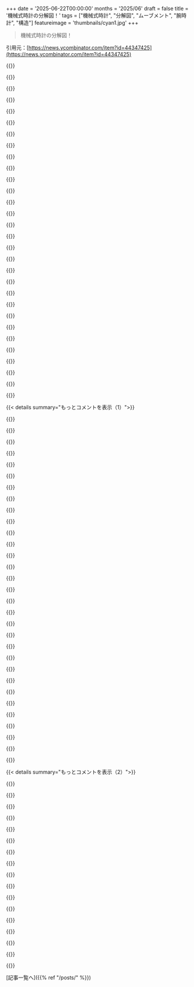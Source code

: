 +++
date = '2025-06-22T00:00:00'
months = '2025/06'
draft = false
title = '機械式時計の分解図！'
tags = ["機械式時計", "分解図", "ムーブメント", "腕時計", "構造"]
featureimage = 'thumbnails/cyan1.jpg'
+++

> 機械式時計の分解図！

引用元：[https://news.ycombinator.com/item?id=44347425](https://news.ycombinator.com/item?id=44347425)




{{<matomeQuote body="筆者が僕も好きなPT5000っていうムーブメントを使ったのを見て嬉しかったな。記事にもあった通り、すごく普及してるETA 2824-2の中国版クローンで、AliExpressで売ってるコスパの良い時計によく使われてるんだ。このムーブメントが入ったSubmariner homageなら、Sapphire crystal、Ceramic bezel、Lume、Full water resistanceがついて100ドルで買えるのに、Swiss watchと同じくらい正確（COSC standards内）だよ。僕が売る前のは+5spdで動いてたし… Chinese watchmaking industry、マジですごいと思うよ。" userName="alexjplant" createdAt="2025/06/22 18:47:55" color="#ff33a1">}}




{{<matomeQuote body="本当に remarkable だね！ Resinで時計をダメにする以外に、修理も楽しんでるんだ。次はchronographの仕組みを勉強しようと思ってて、ST19 movementがもうすぐ届く予定。これもすごくリーズナブルで信頼できる、column wheel式の完全mechanical chronographだよ。Chinese watchmaking industryにhats offだね。" userName="fellerts" createdAt="2025/06/22 19:02:54" color="">}}




{{<matomeQuote body="AliExpressでmechanical watchのcloneを買うのにおすすめのリソースある？何か手に入れたいんだけど、triggerを引く前にどこで一番valueを見つけられるか知りたいんだ。" userName="perdomon" createdAt="2025/06/22 23:35:00" color="">}}




{{<matomeQuote body="WatchUSeekに“Best of Ali-Xpress”っていう長～いthreadがあるよ。そこにアイデアがいっぱい載ってる。それ以外なら、movementの名前（“NH35”、“PT5000”）とか、人気のwatch modelのdiameter（Submarinerなら“40mm”、SMPなら“41mm”）で検索して、best sellingで並べ替えるのがおすすめかな。そこからstoreに行って、他のmodelを見ることもできるし。" userName="alexjplant" createdAt="2025/06/23 00:01:35" color="#ff33a1">}}




{{<matomeQuote body="Chinese watchesについては、Redditにhugeなcommunityがあるよ https://www.reddit.com/r/ChineseWatches/<br>僕はSeesternっていうbrandのBauhaus style watchを65ドルで買ったんだけど、これがすごく良かったんだ https://www.reddit.com/r/ChineseWatches/comments/1jjkf52/see..." userName="perryh2" createdAt="2025/06/23 07:15:55" color="#38d3d3">}}




{{<matomeQuote body="そのwatch、すごくniceだね。70ドル以下でgetできたなんてCan’t believeだよ。automatic watchってもっとずっとexpensiveだと思ってた。" userName="perdomon" createdAt="2025/06/23 18:13:18" color="">}}




{{<matomeQuote body="1日数秒遅れるって見てびっくりしたんだけど、monthlyでtime resetしなきゃいけないの？" userName="metadat" createdAt="2025/06/23 18:18:32" color="">}}




{{<matomeQuote body="いくつかprice pointsを超えてpunchingしてるbrandがあるよ。Rolex Submariner homageなら、Sugessはマジでbeatできないね。他におすすめのChinese brandsはSan Martin、Cronos、WM、Seagullかな。Upcomingなbrandだと、WatchdivesとTactical Frogもかなりwellやってるよ。Pagani Designはcheaperだけど、他のよりstep below。Badじゃないけど、watchesは上で挙げたbrandほどpolishedじゃないね。Movementsに関しては、NH35, NH34, PT5000, SW200, Miyota 90S5なんかにstickしておけばOK。AliExpressのofficial storesからbuyするのがおすすめ。あと、watchesをcartに入れた後でprivate messagesをcheckしてみて。よくcoupon codesを発行してくれるから。" userName="acangiano" createdAt="2025/06/23 03:30:46" color="#ff5c5c">}}




{{<matomeQuote body="Speedmaster homageで何かgoodなrecommendationsある？" userName="rtkwe" createdAt="2025/06/23 14:59:55" color="">}}




{{<matomeQuote body="もし予算があるなら、Bulova Lunar PilotかSeiko Prospex Chronograph SSC819がいいと思うよ。安い中国製を探してるなら、Phylidaも評判いいみたい。" userName="acangiano" createdAt="2025/06/25 03:16:11" color="#45d325">}}




{{<matomeQuote body="Seiko SSC819は、Speedmasterのいいオマージュだね。ソーラーだから、ケースを開ける必要がないのが楽だね。" userName="chrismaeda" createdAt="2025/06/24 11:30:44" color="#38d3d3">}}




{{<matomeQuote body="もう少し高いのだとNTHとかSqualeもチェックしてみて。ヴィンテージなら、Enicar, Eterna, Roamer, Rodania, Cortebert, Wakmann, Mido, Certina, early Girard Perregauxとかが安く手に入るよ。クォーツショックで無くなったいいブランド、結構あるんだよね。" userName="pea" createdAt="2025/06/23 03:45:19" color="#785bff">}}




{{<matomeQuote body="製造中止になったメーカーの時計って、修理できるの？<br>一般的な機械式時計って、5年おきくらいに部品交換とかのサービスが必要だって聞いたんだけど。" userName="metadat" createdAt="2025/06/23 18:21:21" color="">}}




{{<matomeQuote body="ほとんどのメンテは、掃除と油を差し直すだけだよ。部品はそんなに早くダメにならない。<br>クォーツショック前の時計は、既製スイスムーブメントだから、交換部品はまだ手に入りやすいんだ。でも、OmegaやRolexみたいな高級なインハウスだと、ちょっと大変かもね。" userName="fellerts" createdAt="2025/06/24 15:56:10" color="#45d325">}}




{{<matomeQuote body="家電の機械加工とか組み立てのプロセスに慣れてるなら、時計にもすごく役立つと思うな。" userName="userbinator" createdAt="2025/06/22 23:01:24" color="">}}




{{<matomeQuote body="もう考えたかもしれないけど、もしレジンの屈折率を変えられたら、釣り糸が完全に見えなくなるんじゃないかな？" userName="ziofill" createdAt="2025/06/22 18:15:28" color="#785bff">}}




{{<matomeQuote body="そんなこと、あんまり真剣に考えたことなかったよ。どんな添加物で、それができると思う？<br>追記：ちょっと調べたら、光学の分野で、かなり先行研究があるって分かったよ。うーん、まだこれ終わらないかもな。" userName="fellerts" createdAt="2025/06/22 18:33:55" color="#ff5733">}}




{{<matomeQuote body="Index matching fluidを使って、ナイロンラインが今どうなってるか測って、そのFluidで、MgF2 nanoparticlesみたいな低屈折率の添加物を混ぜたエポキシを試せるよ。" userName="mensetmanusman" createdAt="2025/06/23 00:48:22" color="#38d3d3">}}




{{<matomeQuote body="引き出しは、もうラジウムダイヤルでいっぱいなんだ（冗談かな？危ないかも…）。ナノ粒子を加えるのは、あんまりいいアイデアとは思えないな。<br>Index matching fluidsなんて初めて聞いたよ！これ、読まなきゃ。" userName="fellerts" createdAt="2025/06/23 11:26:29" color="#ff5c5c">}}




{{<matomeQuote body="エポキシに偏光フィルター塗布はどう？<br>透明プラスチックに封入して、動く分解モデルをレジン内に作るとか！<br>https://en.wikipedia.org/wiki/Optical_filter#Polarizer" userName="PicassoCTs" createdAt="2025/06/23 11:38:16" color="#ff33a1">}}




{{<matomeQuote body="同じ感じで、円筒形にすると斜めから見たときの屈折を減らせるかな？" userName="nicgrev103" createdAt="2025/06/23 10:46:30" color="">}}




{{<matomeQuote body="筆者も言ってたけど、円筒形だと光学的な歪みが出てあまり良くないらしいよ。" userName="Cthulhu_" createdAt="2025/06/23 11:16:15" color="">}}




{{<matomeQuote body="＞ Bartoszさん、もしこれ読んでたら連絡してよ！ 最終的な鋳造品を送るよ。このプロジェクトはあなたのブログ無しにはありえなかったからね。このサイドプロジェクトのクオリティに感動したし、最後の心遣いも大好きだよ。" userName="poutrathor" createdAt="2025/06/22 22:21:47" color="">}}




{{<matomeQuote body="これすごいね！ カメラみたいな物をレジンに封入して、ウォータージェットカッターでスライスするアーティストを思い出したよ。「分解図」の別のバージョンだね。リンクが見つからないけど。" userName="dsalzman" createdAt="2025/06/22 21:33:15" color="">}}




{{<matomeQuote body="https://fabianoefner.com/cutup/" userName="fellerts" createdAt="2025/06/22 22:09:53" color="#785bff">}}




{{<matomeQuote body="うーん。封入した後にスライスしてたと思うんだ。僕の記憶だとね！ だから、カットされたアクリルシートの「本」みたいになってたよ。" userName="dsalzman" createdAt="2025/06/22 22:25:45" color="">}}




{{<matomeQuote body="君の言う通りだ！ 同じアーティストだけど、別のプロジェクトの方を考えてたよ。これだ！ https://fabianoefner.com/the-bialetti-book/<br>プロジェクトのビデオはこちら https://vimeo.com/354927033" userName="dsalzman" createdAt="2025/06/22 22:31:26" color="#ff5733">}}




{{<matomeQuote body="別の視点だけど、「Open Circuits」も気に入るかもよ？<br>https://www.opencircuitsbook.com/<br>著者はたくさんの電子部品の断面を作っていて、デリケートなものはまずレジンで固めてるんだ。「メイキング」も完成品と同じくらいクールだよ！" userName="skeeter2020" createdAt="2025/06/23 15:16:56" color="#785bff">}}




{{<matomeQuote body="サンドペーパーを平らなとこに貼って磨けば、鏡面仕上げまではいかなくてもかなり平らにできるよ。<br>徐々に目の細かいのに変えていくのがコツ。<br>仕上げに研磨剤使ったか覚えてないけど、これ結構いけるんだ。<br>俺も樹脂埋めしたコースターで似たようなことやったことあるよ。" userName="Retr0id" createdAt="2025/06/22 15:49:22" color="#45d325">}}




{{<matomeQuote body="確かにその通りだろうね。<br>でも俺のことだから、多分すぐにサンディングに飽きるだろうな。<br>オービタルサンダーとか欲しくなるだろうし。<br>仕上げはポリッシュが必要で、それも大変か専用ツールがいる。<br>工房があればいいけど、狭いアパートのリビングでやってるんだ。<br>このYouTube動画にエポキシ業者によるやり方があるよ: https://www.youtube.com/watch?v=9-WYOK90KNo" userName="fellerts" createdAt="2025/06/22 16:23:37" color="">}}




{{< details summary="もっとコメントを表示（1）">}}

{{<matomeQuote body="すごい作品だね、大好きだよ！<br>これは塗装面の仕上げと似たプロセスかな。<br>徐々に目の細かいのを使って、前の傷を消していく感じ。<br>細かい番手はウェットサンディングで。<br>ハードウェアストアとかカー用品店で買えるコンパウンドで手で磨けばいいよ。<br>オービタルサンダーとかベルトサンダーから始めてもいいかもね。<br>俺は自作ギターでこれやったことあるよ。<br>かなり近そうなら、そんなに大変じゃないはず。" userName="YZF" createdAt="2025/06/22 18:51:25" color="#ff33a1">}}




{{<matomeQuote body="木工旋盤で円筒形にカットできるかもね。<br>polished wood pensみたいにポリッシングもかなり上手くいくよ。<br>スキルがあれば、端を丸めることもできるかもしれない。" userName="Chris2048" createdAt="2025/06/23 16:14:07" color="">}}




{{<matomeQuote body="サンドペーパーをガラス片にテープか糊で貼って、本当に平らな面を作るんだ。<br>一定の角度を作るのにうまくいくよ。<br>ソース: マジでこの方法でナイフがめちゃくちゃ鋭くなるんだぜ。" userName="Loughla" createdAt="2025/06/22 16:27:54" color="">}}




{{<matomeQuote body="どのブランドでもいいよ。<br>大事なのは番手の進め方なんだ。<br>Paul Sellersの動画が参考になるよ: https://youtube.com/watch?v=bailuQUh2mY&pp=0gcJCfwAo7VqN5tD" userName="Loughla" createdAt="2025/06/24 13:12:18" color="">}}




{{<matomeQuote body="これはある意味冒涜だと思いたくなる部分もあるんだ。<br>時計は素晴らしい機械で、その魔法は動く様子を見るだけでなく、何十年も信頼して動き続けるところにあるから。<br>動かなくなった時に https://www.youtube.com/@WristwatchRevival とかで修理されるのを見るのも魔法のようだし。<br>でも！これはめちゃくちゃクールだよ！<br>子供の頃、弟が小さな樹脂彫刻を作ってて、俺も同じホビーに何度も挑戦したけど、いつもせっかちすぎて固まる前に指紋だらけになっちゃうんだ。" userName="thom" createdAt="2025/06/22 16:52:03" color="">}}




{{<matomeQuote body="Pocket watches are sold in antique shops by the price of their weight in brass. Finding one that is complete but needs a cleaning and new oil to spring to life is relatively easy.There are 10x more pocket watches than owners interested. Theyre incredible machines... but their greatest use is practice materials for aspiring watch repair technicians.They’re expensive to repair because few people have the skills and tools. The demand is so low. (I have two)" userName="aDyslecticCrow" createdAt="2025/06/22 18:29:00" color="">}}




{{<matomeQuote body="I literally started by buying a bunch of cheap Waltham movements on eBay and tearing them apart. From there my progression was read a few books, watch some videos, buy some tools, join the NAWCC and go to some local meets, and meet local folks to teach me directly. Once you make some helpful friends who are a lot more knowledgeable and experienced than you are and are eager to teach, you’re off and running.I actually discovered pretty early on that my interest was more in clocks than watches, but the early explorations in the watch realm were almost entirely applicable to clock repair as well. I have since repaired at least a hundred clocks and pocket watches. Next month I’m going down to the NAWCC school of horology in Columbia, PA to take my third workshop there, this one on the repair of wooden works clocks. The school was closed for a number of years, but has fired back up in the past few and I know they’re actively working on getting more watch repair workshops going. Last time I was there they were just putting together a killer watch lab with some very expensive benches and equipment." userName="technothrasher" createdAt="2025/06/22 20:45:24" color="#ff33a1">}}




{{<matomeQuote body="You can get started for ＜£100 or even ＜£30 if you are carefulYou will need a set of flat headed screwdrivers. These are 80% of the tools you’ll be using.If you are approaching middle age, you’ll need some magnification. I dont like loupes (those lenses you hold to the eye), and the visor mounted magnifiers are also not that good for me. I got a second hand long armed stereo 10x microscope for £30 which is perfect for me. You might just want a big old magnifying glass.You might want a movement holder, again you can get super cheap ones, but second hand ones are better (because the shit ones are thrown away). they are basically specialized vices, or tiny little buckets(those are custom to each movement though.)Next, start off with pocket watches, they are much bigger and more forgiving, and also cheaper.In the uk: H samual, Thos russel are good brands to look for anything £20 or less.For america: waltham/elgin (they often have broken balance though so watch out ) Eglins and Walthams look a lot more pretty, and have a better standard of finishing than the english counterparts." userName="KaiserPro" createdAt="2025/06/23 11:00:55" color="#ff5c5c">}}




{{<matomeQuote body="Watch a few hours of watch repair on YouTube. If you’re still intrigued, I highly recommend Mark Lovick’s course over at https://www.watchfix.com/. You’ll learn all you need to know about tools, lubricants and techniques to service most watch movements." userName="fellerts" createdAt="2025/06/22 19:30:56" color="#38d3d3">}}




{{<matomeQuote body="You can buy a kit that comes with a practice movement:https://sutcliffehansen.com/pages/tool-kits" userName="thom" createdAt="2025/06/22 19:07:48" color="#45d325">}}




{{<matomeQuote body="硬化するまでジェル状で、部品を浮かせて位置調整できる透明な物質ってないかな？ SLA 3Dプリンターみたいな感じだけど、最後はジェルが固まるやつ。SLAレジンが十分粘り気あれば、部品を浮かせて好きなだけ調整してからUVで固める、とかできそうじゃない？<br>https://www.youtube.com/watch?v=swB5-GzX3nQ" userName="modeless" createdAt="2025/06/22 17:54:14" color="#ff5c5c">}}




{{<matomeQuote body="ジェル状のレジンはあるよ。でも、気泡が入るのが大きな問題だね。こういうの作るのに手っ取り早い方法はないんだ。層ごとに流し込むのが普通だけど、記事にも書いてあるように、ちょっとした屈折率のずれは避けられないみたい。" userName="hinterlands" createdAt="2025/06/22 20:56:43" color="">}}




{{<matomeQuote body="変なこと考えついちゃったんだけどさ、UVで固まるエポキシにUVレーザー当てたら、釣り糸みたいな線で樹脂が固まったりするのかな？" userName="Chris2048" createdAt="2025/06/23 16:16:58" color="">}}




{{<matomeQuote body="もし液体だったら、たぶん浮いたり沈んだりする問題は常にあるよね。固まる前に浮かびたいか沈みたいかしちゃうだろうし。でも、同じ屈折率のビーズとかで固定しておいて、全部セットしてからレジンを流し込むのはどうかな？水でなら、飾り付けの後に水をそそぐ、みたいなの見たことあるよ。参考になりそうなランダム動画：<br>https://www.youtube.com/shorts/LuTlY6DkHQw" userName="matsemann" createdAt="2025/06/22 18:44:50" color="#38d3d3">}}




{{<matomeQuote body="これ、めちゃくちゃすごいね！きっと博物館とか喜んで展示するだろうな〜。あと、https://ciechanow.ski/ ってサイトも、もう、絶対的なインスピレーション源だわ！" userName="jasonjmcghee" createdAt="2025/06/22 15:04:45" color="">}}




{{<matomeQuote body="サポート（支え）は、もし同じ屈折率なら見えないはずだよね。" userName="petermcneeley" createdAt="2025/06/22 15:52:08" color="">}}




{{<matomeQuote body="うん、ナイロンとエポキシ樹脂は似た屈折率なんだよね。でも完璧じゃない。ナイロンの代わりにエポキシで細い棒を作ろうとしたんだけど、うまくいかなかったんだ。" userName="fellerts" createdAt="2025/06/22 16:15:48" color="">}}




{{<matomeQuote body="フロロカーボンは試してみた？これ、釣り（特にフライフィッシング）でナイロンの代わりに結構使われてるんだ。屈折率は違うんだけどね。レジンに近いか遠いかは分からないけど、少なくとも違うよ！" userName="buserror" createdAt="2025/06/22 16:34:08" color="">}}




{{<matomeQuote body="試したことないな〜。だってフロロカーボンの屈折率（1.42くらい）は、ナイロン（1.53）よりエポキシ樹脂（1.50-1.57）から遠いんだもん。フロロカーボンがナイロンの代わりになったのは、水中で見えにくいから（1.33）だろうね。エポキシの屈折率は、混ぜる比率とか固まる時の条件とか、いろんなことに影響されると思うよ。" userName="fellerts" createdAt="2025/06/22 17:02:05" color="#ff5733">}}




{{<matomeQuote body="部品全部を支えるために、同じエポキシ樹脂で小さい棒作れないの？" userName="discobean" createdAt="2025/06/23 01:47:35" color="">}}




{{<matomeQuote body="試したけど、キャストするのめっちゃ難しいよ。Epoxy resinもろくて、きれいに四角く切るのが大変なんだ。ギザギザだと滑らかな面とうまくくっつかないんだよね。" userName="fellerts" createdAt="2025/06/23 10:48:42" color="#ff5c5c">}}




{{<matomeQuote body="これ大好き！もし売ってたら絶対買うな。投稿ありがとう。" userName="kzzzznot" createdAt="2025/06/23 05:44:59" color="">}}




{{<matomeQuote body="時計を売ってる宝石店のディスプレイにもめちゃくちゃ良いと思うよ。売上に関係するかは分からないけど、店に連れてこられた人たちが注目するものになるね。" userName="willvarfar" createdAt="2025/06/23 07:45:46" color="">}}




{{<matomeQuote body="これ信じられないくらいすごいね…こんな素晴らしい作品作ったなんて、おめでとう！" userName="j_bum" createdAt="2025/06/22 16:46:36" color="">}}




{{<matomeQuote body="最近eBayで簡単に買える良い感じのVintage watchって何？Brandは気にしないんだけど、Swiss movementのVintage watchが欲しいんだ。" userName="protonbob" createdAt="2025/06/23 14:13:11" color="">}}




{{<matomeQuote body="気をつけて、eBayでVintage watch買うのはVeteranでも大変。偽物やニコイチ品がめちゃ多いんだ。どこまでどう修理されてるか見抜くのは難しい。<br>最近の偽物（”レプリカ”）も質が良くて注意が必要だよ。<br>一番大事なのは「Buy the seller」、信頼できる売り手からだけ買うこと。<br>Chrono24や（注意して）r/WatchExchangeを使うのがおすすめ。そこでもちゃんと調べようね。" userName="corry" createdAt="2025/06/23 15:21:02" color="#ff5733">}}




{{<matomeQuote body="Adam Savageも似たようなProjectで、Smartphoneの分解図をResinで固めてたよ。画面を動かすっていう追加の挑戦もあったけどね。どうやらSponsored projectでちょっと急いでたみたいで、完成品は展示品というよりPrototypeって感じだったけど、同じような問題解決とか技術が使われてたよ。<br>興味あるなら、このVideoを見てみる価値あるよ: https://www.youtube.com/watch?v=jfEIstmyZaM" userName="jameshart" createdAt="2025/06/22 17:39:52" color="#45d325">}}




{{<matomeQuote body="ありがとう！そのVideo、なぜかFeedで見逃してたよ。絶対Checkするね。<br>Adamも俺のResin project楽しんでくれると思うけど、彼はHNにはいないと思うんだ。" userName="fellerts" createdAt="2025/06/22 17:54:11" color="">}}




{{<matomeQuote body="彼もきっと気に入ると思うよ（あと、Glassみたいにピカピカにするコツとか教えてくれるかもね…）" userName="jameshart" createdAt="2025/06/22 18:04:50" color="">}}




{{<matomeQuote body="Well, もしBartoszが連絡くれなかったら（送るって言ったんだけど）、Adamに送るのも考えるよ。彼の好きなBuildsは、中身をReflectしたBoxesなんだ。これみたいなのに対してどう考えるか見てみたいね。" userName="fellerts" createdAt="2025/06/22 18:09:52" color="">}}

{{</details>}}




{{< details summary="もっとコメントを表示（2）">}}

{{<matomeQuote body="ひねりきいてるね！もしかして投稿者ってAdam Savageなんじゃ？で、みんなを煙に巻いてるんだよ！" userName="phatskat" createdAt="2025/06/22 22:05:55" color="">}}




{{<matomeQuote body="これ、マジでクールなアイデアだね！売れるんじゃない？それか、時計職人とかに声かけてみたらどうかな！" userName="kiru_io" createdAt="2025/06/22 15:04:55" color="">}}




{{<matomeQuote body="これはもう愛だね、愛ゆえの苦労だよ。15時間以上かけてるから、商業的に見合うわけないって。これクールだと思うけど、こういうのをビジネスとして見始めると、すぐにつまんなくなるんだよね。" userName="cjaackie" createdAt="2025/06/22 16:05:54" color="">}}




{{<matomeQuote body="今は他にやってる人いないから、投稿者が好きな値段つけていいんだよ。" userName="charcircuit" createdAt="2025/06/22 17:17:00" color="">}}




{{<matomeQuote body="ある値段を超えると誰も買わなくなるでしょ。問題は、投稿者が「これならやるぞ」って思えるくらい高くて、でも買う人も「これなら買うか」って思えるくらい安い値段の間に、重なる部分があるかどうかだよ。<br>それに、買いたい人が勝手に見つけてくれるわけじゃないから、宣伝費も考えなきゃね。重なる部分が全然ないビジネスアイデアなんて山ほどあるし、競合がいなくてもそれを見つけるのは大変なんだよ。（そこに競合が入ってくると、もちろんもっと大変になるけどね。）" userName="crazygringo" createdAt="2025/06/22 17:33:03" color="#45d325">}}




{{<matomeQuote body="賭けてもいいけど、投稿者にはたぶんDMで「1000ドル以上で買いたい」って人が何人か来ると思うな。<br>時計好きな人ってこういうユニークなものには結構金かけるからね。" userName="mholm" createdAt="2025/06/22 17:55:23" color="">}}




{{<matomeQuote body="金持ちの時計好きがお金をかけるのは、ファッションとしてだったり、機械式時計の「時代を超えた機能性」とか最高レベルの職人技って考え方に価値を見出すからなんだよね。<br>これ、すごくクールだと思うけど、人前でこっそり見せびらかせるものじゃないし、たぶん安い時計を使ってるでしょ？だから、「時代を超えた機能性」って魅力はなくなっちゃってるんだよ。" userName="crazygringo" createdAt="2025/06/23 00:14:34" color="#38d3d3">}}




{{<matomeQuote body="Rolexを使ってキューブ型で作ったら、高級車のバックミラーにぶら下げる「ファジーダイス」としてなら、誰かが大金払うかもね。<br>でもさ、真面目な話、別にこっそり見せる必要ないでしょ。誰か投稿者に1万ドル出して、デスクの文鎮としてでも使えばいいじゃん。" userName="BubbleRings" createdAt="2025/06/23 11:17:40" color="">}}




{{<matomeQuote body="1000ドルは無理だけど、数百ドルなら妥当かな。これめっちゃクールじゃん！" userName="shepherdjerred" createdAt="2025/06/22 20:10:28" color="">}}




{{<matomeQuote body="熟練者が20時間かけたら、時給100ドルでも2000ドルくらいかかるんだ。HNにいるような人なら日当でそれくらい稼げるかもね。<br>もし金持ちに見つかって、Ulysses S Grantの超貴重な時計をレジン封入してって頼まれたら、値段は∞かもね。専門家しか作れない手作業品ってめっちゃ高価なのさ。" userName="wincy" createdAt="2025/06/22 23:16:42" color="#ff5c5c">}}




{{<matomeQuote body="ちょっと違う感じになるけど、ガラスやアクリルブロックの中にレーザー印刷するって手もあるよ。パーツ全部モデリングすればOK。<br>この会社は写真からやってる: https://beyond-memories.com<br>3Dでやってる会社もあったはず。星系の3Dマップ作ってたとこ覚えてるんだ（めっちゃ欲しかった）。これかもね:<br>https://www.skyatnightmagazine.com/advice/diy/3d-model-neare...<br>Legoでモデル化もいける？" userName="WillAdams" createdAt="2025/06/22 17:14:58" color="#45d325">}}




{{<matomeQuote body="Bartoszがマジで最終キャスティングのために連絡するのか気になるな。俺は絶対欲しい！機械式時計の中身が大好きなのに、つけるのは苦手なんだよね。これはその「問題」にとって最高の解決策だわ。" userName="cybertim" createdAt="2025/06/22 15:13:31" color="">}}




{{<matomeQuote body="この記事で紹介されてるBartosz Ciechanowskiのブログ記事は、マジでネット上で最高の物の一つだと思うよ。<br>https://ciechanow.ski/mechanical-watch/" userName="lxe" createdAt="2025/06/22 22:53:09" color="#ff5733">}}




{{<matomeQuote body="これはBartoszが作った、信じられないくらい詳細な作品のほんの一部だってことを言いたいんだ。<br>https://ciechanow.ski/archives/" userName="IanCal" createdAt="2025/06/22 23:22:57" color="#38d3d3">}}




{{<matomeQuote body="これ、3年前にHNで議論されてるんだよ:<br>https://news.ycombinator.com/item?id=31261533<br>+4000点以上で、HN歴代ベスト投稿の8位にランクイン！マジでクラシックだね！" userName="redbell" createdAt="2025/06/22 23:23:07" color="">}}




{{<matomeQuote body="ページ下にある検索フィールドでEnter押すと、フィルターなしで人気順の検索結果が出てくるよ。こんな感じでもいけるかな:<br>https://hn.algolia.com/?dateRange=all&page=0&prefix=false&qu..." userName="matsemann" createdAt="2025/06/23 10:16:11" color="#ff33a1">}}

{{</details>}}



[記事一覧へ]({{% ref "/posts/" %}})
